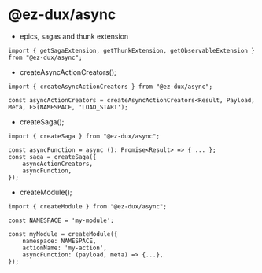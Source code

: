 # @ez-dux/async

- epics, sagas and thunk extension

```tsx
import { getSagaExtension, getThunkExtension, getObservableExtension } from "@ez-dux/async";
```

- createAsyncActionCreators();

```tsx
import { createAsyncActionCreators } from "@ez-dux/async";

const asyncActionCreators = createAsyncActionCreators<Result, Payload, Meta, E>(NAMESPACE, 'LOAD_START');
```

- createSaga();
```tsx
import { createSaga } from "@ez-dux/async";

const asyncFunction = async (): Promise<Result> => { ... };
const saga = createSaga({
	asyncActionCreators,
	asyncFunction,
});
```

- createModule();
```tsx
import { createModule } from "@ez-dux/async";

const NAMESPACE = 'my-module';

const myModule = createModule({
    namespace: NAMESPACE,
    actionName: 'my-action',
    asyncFunction: (payload, meta) => {...},
});
```